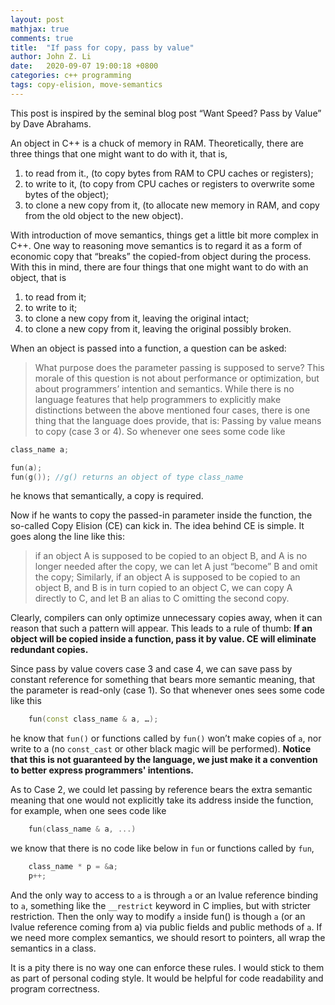 ```yaml
---
layout: post
mathjax: true
comments: true
title:  "If pass for copy, pass by value"
author: John Z. Li
date:   2020-09-07 19:00:18 +0800
categories: c++ programming
tags: copy-elision, move-semantics
---
```

This post is inspired by the seminal blog post
“Want Speed? Pass by Value” by Dave Abrahams.

An object in C++ is a chuck of memory in RAM.
Theoretically, there are three things that one might want to do with it, that is,
1. to read from it., (to copy bytes from RAM to CPU caches or registers);
2. to write to it, (to copy from CPU caches or registers to overwrite some bytes of the object);
3. to clone a new copy from it, (to allocate new memory in RAM, and copy from the old object to the new object).

With introduction of move semantics,
things get a little bit more  complex in C++.
One way to reasoning move semantics
is to regard it as a form of economic copy
that “breaks” the copied-from object during the process.
With this in mind, there are four things that one might want to do with an object, that is

1. to read from it;
2. to write to it;
3. to clone a new copy from it, leaving the original intact;
4. to clone a new copy from it, leaving the original possibly broken.

When an object is passed into a function, a question can be asked:
> What purpose does the parameter passing is supposed to serve?
This morale of this question is not about performance or optimization,
but about programmers’ intention and semantics.
While there is no language features that help programmers
to explicitly make distinctions between the above mentioned four cases,
there is one thing that the language does provide, that is:
> Passing by value means to copy (case 3 or 4).
So whenever one sees some code like
```cpp
class_name a;

fun(a);
fun(g()); //g() returns an object of type class_name
```
he knows that semantically, a copy  is required.

Now if he wants to copy the passed-in parameter inside the function,
the so-called Copy Elision (CE) can kick in.
The idea behind CE is simple. It goes along the line like this:
> if an object A is supposed to be copied to an object B,
> and A is no longer needed after the copy,
> we can let A just “become” B and omit the copy;
> Similarly, if an object A is supposed to be copied to an object B,
> and B is in turn copied to an object C, we can copy A directly to C,
> and let B an alias to C omitting the second copy.

Clearly, compilers can only optimize unnecessary copies away,
when it can reason  that such a pattern will appear.
This leads to a rule of thumb: **If an object will be copied inside a function,
pass it by value. CE will eliminate redundant copies.**

Since pass by value covers case 3 and case 4,
we can save pass by constant reference for something that
bears more semantic meaning,
that the parameter is read-only (case 1). So that whenever ones sees some code like this
```cpp
    fun(const class_name & a, …);
```
he know that `fun()` or functions called by `fun()` won’t make copies of `a`,
nor write to a (no `const_cast` or other black magic will be performed).
**Notice that this is not guaranteed by the language, we just make it a convention to
better express programmers' intentions.**

As to Case 2, we could let passing by reference bears the extra semantic meaning
that one would not explicitly take its address inside the function, for example, when one sees code like
```cpp
    fun(class_name & a, ...)
```
we know that there is no code like below in `fun` or functions  called by `fun`,
```cpp
    class_name * p = &a;
    p++;
```
And the only way to access to `a` is through `a` or an
lvalue reference binding to `a`,
something like the `__restrict` keyword in C implies, but with stricter restriction.
Then the only way to modify `a` inside fun() is though `a` (or an lvalue reference coming from a)
via public fields and public methods of `a`.
If we need more complex semantics, we should resort
to pointers, all wrap the semantics in a class.

It is a pity there is no way one can enforce these rules.
I would stick to them as part of personal coding style.
It would be helpful for code readability and program correctness.
